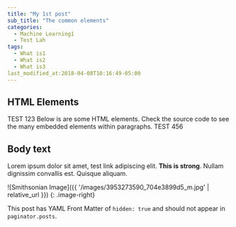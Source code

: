 ```yaml
---
title: "My 1st post"
sub_title: "The common elements"
categories: 
  - Machine Learning1
  - Test Lah 
tags:
  - What is1
  - What is2
  - What is3
last_modified_at:2018-04-08T10:16:49-05:00
---
```


## HTML Elements
TEST 123
Below is are some HTML elements. Check the source code to see the many embedded elements within paragraphs.
TEST 456
## Body text

Lorem ipsum dolor sit amet, test link adipiscing elit. **This is strong**. Nullam dignissim convallis est. Quisque aliquam.

![Smithsonian Image]({{ '/images/3953273590_704e3899d5_m.jpg' | relative_url }})
{: .image-right}

This post has YAML Front Matter of `hidden: true` and should not appear in `paginator.posts`.
